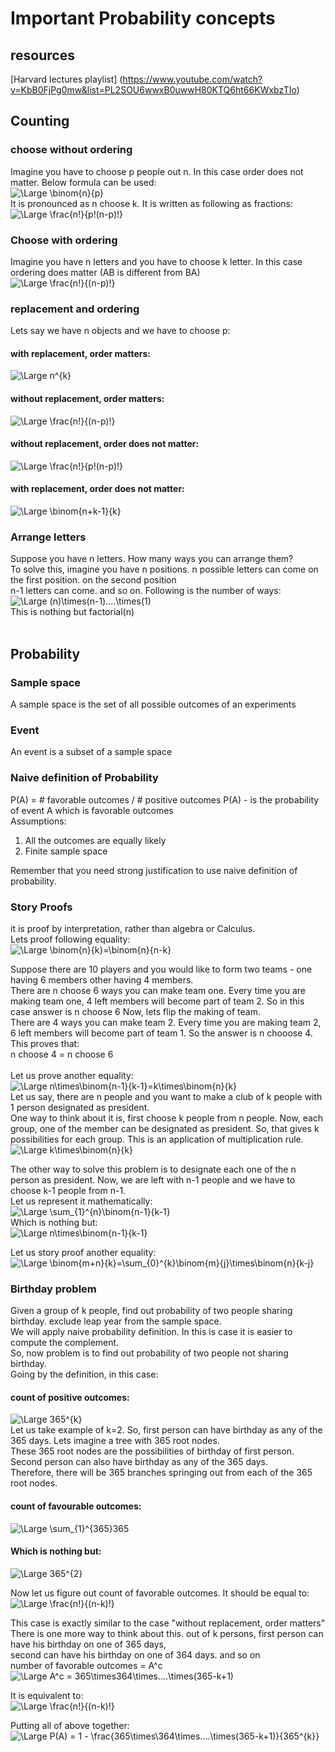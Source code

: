 # Important Probability concepts
## resources
[Harvard lectures playlist] (https://www.youtube.com/watch?v=KbB0FjPg0mw&list=PL2SOU6wwxB0uwwH80KTQ6ht66KWxbzTIo)


## Counting
### choose  without ordering
Imagine you have to choose p people out n. In this case order does not matter. Below formula can be used:  
![\Large \binom{n}{p}](https://latex.codecogs.com/svg.latex?\Large&space;\binom{n}{p})   
It is pronounced as n choose k. It is written as following as fractions:    
![\Large \frac{n!}{p!(n-p)!}](https://latex.codecogs.com/svg.latex?\Large&space;\frac{n!}{p!(n-p)!}) 
### Choose with ordering
Imagine you have n letters and you have to choose k letter. In this case ordering does matter (AB is different from BA)      
![\Large \frac{n!}{(n-p)!}](https://latex.codecogs.com/svg.latex?\Large&space;\frac{n!}{(n-p)!}) 

### replacement and ordering
Lets say we have n objects and we have to choose p:  
#### with replacement, order matters:  
![\Large n^{k}](https://latex.codecogs.com/svg.latex?\Large&space;n^{p})  
#### without replacement, order matters:  
![\Large \frac{n!}{(n-p)!}](https://latex.codecogs.com/svg.latex?\Large&space;\frac{n!}{(n-p)!}) 
#### without replacement, order does not matter:  
![\Large \frac{n!}{p!(n-p)!}](https://latex.codecogs.com/svg.latex?\Large&space;\frac{n!}{p!(n-p)!})  
#### with replacement, order does not matter:  
![\Large \binom{n+k-1}{k}](https://latex.codecogs.com/svg.latex?\Large&space;\binom{n+k-1}{k})   

### Arrange letters
Suppose you have n letters. How many ways you can arrange them?  
To solve this, imagine you have n positions. n possible letters can come on the first position. on the second position  
n-1 letters can come. and so on. Following is the number of ways:  
![\Large (n)\times(n-1)....\times(1)](https://latex.codecogs.com/svg.latex?\Large&space;(n)\times(n-1)....\times(1))  
This is nothing but factorial(n)  
<br>
  

## Probability
### Sample space
A sample space is the set of all possible outcomes of an experiments
### Event
An event is a subset of a sample space

### Naive definition of Probability
P(A) = # favorable outcomes / # positive outcomes
P(A) - is the probability of event A which is favorable outcomes  
Assumptions:  
1. All the outcomes are equally likely  
2. Finite sample space  

Remember that you need strong justification to use naive definition of probability.

### Story Proofs
it is proof by interpretation, rather than algebra or Calculus.  
Lets proof following equality:  
![\Large \binom{n}{k}=\binom{n}{n-k}](https://latex.codecogs.com/svg.latex?\Large&space;\binom{n}{k}=\binom{n}{n-k})   

Suppose there are 10 players and you would like to form two teams - one having 6 members other having 4 members.  
There are n choose 6 ways you can make team one. Every time you are making team one, 4 left members will become part of team 2. So in this case answer is n choose 6
Now, lets flip the making of team.  
There are 4 ways you can make team 2. Every time you are making team 2, 6 left members will become part of team 1. So the answer is n chooose 4.  
This proves that:  
n choose 4 = n choose 6  
<br>
Let us prove another equality:  
![\Large n\times\binom{n-1}{k-1}=k\times\binom{n}{k}](https://latex.codecogs.com/svg.latex?\Large&space;n\times\binom{n-1}{k-1}=k\times\binom{n}{k})   
Let us say, there are n people and you want to make a club of k people with 1 person designated as president.  
One way to think about it is, first choose k people from n people. Now, each group, one of the member can be designated as president. So, that gives k possibilities for each group.
This is an application of multiplication rule.    
![\Large k\times\binom{n}{k}](https://latex.codecogs.com/svg.latex?\Large&space;k\times\binom{n}{k})  
  
  
The other way to solve this problem is to designate each one of the n person as president. Now, we are left with n-1 people and we have to choose k-1 people from n-1.  
Let us represent it mathematically:  
![\Large \sum_{1}^{n}\binom{n-1}{k-1}](https://latex.codecogs.com/svg.latex?\Large&space;\sum_{1}^{n}\binom{n-1}{k-1})  
Which is nothing but:  
![\Large n\times\binom{n-1}{k-1}](https://latex.codecogs.com/svg.latex?\Large&space;n\times\binom{n-1}{k-1})  
  
  
Let us story proof another equality:
![\Large \binom{m+n}{k}=\sum_{0}^{k}\binom{m}{j}\times\binom{n}{k-j}](https://latex.codecogs.com/svg.latex?\Large&space;\binom{m+n}{k}=\sum_{0}^{k}\binom{m}{j}\times\binom{n}{k-j})  


### Birthday problem
Given a group of k people, find out probability of two people sharing birthday. exclude leap year from the sample space.  
We will apply naive probability definition. In this is case it is easier to compute the complement.  
So, now problem is to find out probability of two people not sharing birthday.  
Going by the definition, in this case:    
#### count of positive outcomes:
![\Large 365^{k}](https://latex.codecogs.com/svg.latex?\Large&space;365^{k})  
Let us take example of k=2. So, first person can have birthday as any of the 365 days. Lets imagine a tree with 365 root nodes.  
These 365 root nodes are the possibilities of birthday of first person. Second person can also have birthday as any of the 365 days.  
Therefore, there will be 365 branches springing out from each of the 365 root nodes. 
#### count of favourable outcomes:       
![\Large \sum_{1}^{365}365](https://latex.codecogs.com/svg.latex?\Large&space;\sum_{1}^{365}365)  
#### Which is nothing but:   
![\Large 365^{2}](https://latex.codecogs.com/svg.latex?\Large&space;365^{2})  

Now let us figure out count of favorable outcomes. It should be equal to:  
![\Large \frac{n!}{(n-k)!}](https://latex.codecogs.com/svg.latex?\Large&space;\frac{n!}{(n-k)!})  

This case is exactly similar to the case "without replacement, order matters"  
There is one more way to think about this. out of k persons, first person can  have his birthday on one of 365 days,  
second can have his birthday on one of 364 days. and so on  
number of favorable outcomes = A^c  
![\Large A^c = 365\times364\times....\times(365-k+1)](https://latex.codecogs.com/svg.latex?\Large&space;A^c=365\times364\times....\times(365-k+1))

It is equivalent to:  
![\Large \frac{n!}{(n-k)!}](https://latex.codecogs.com/svg.latex?\Large&space;\frac{n!}{(n-k)!})
    
Putting all of above together:  
![\Large P(A) = 1 - \frac{365\times\364\times....\times(365-k+1)}{365^{k}}](https://latex.codecogs.com/svg.latex?\Large&space;P(A)=1-\frac{365\times\364\times...\times(365-k+1)}{365^{k}})
  





